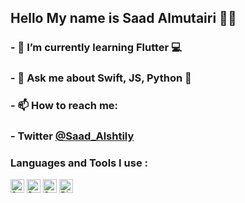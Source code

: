 ## Hello My name is Saad Almutairi 👋🏻

### - 🌱 I’m currently learning <strong> Flutter 💻 </strong>
### - 💬 Ask me about <strong> Swift, JS, Python 👀 </strong>
### - 📫 How to reach me: </br>
   ### - **Twitter** <a href="https://twitter.com/Saad_Alshtily" target="_blank">**@Saad_Alshtily**</a>  



### Languages and Tools I use :

<code><img src="https://www.vectorlogo.zone/logos/swift/swift-icon.svg" alt="Swift" width="22" height="22"/></code>
<code><img src="https://www.vectorlogo.zone/logos/python/python-icon.svg" alt="Python" width="22" height="22"/></code>
<code><img src="https://upload.vectorlogo.zone/logos/javascript/images/239ec8a4-163e-4792-83b6-3f6d96911757.svg" alt="JavaScript" width="22" height="22"/></code>
<code><img src="https://www.vectorlogo.zone/logos/firebase/firebase-icon.svg" alt="Firebase" width="22" height="22"/> </code>


